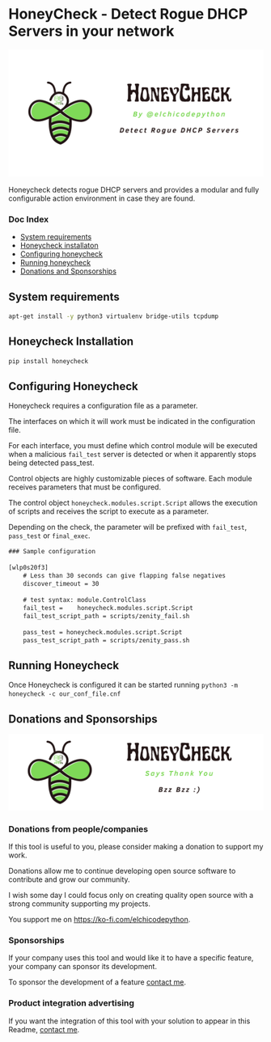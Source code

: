 # HoneyCheck - Detect Rogue DHCP Servers in your network

![Honeycheck logo](assets/honeycheck_horizontal.png)

Honeycheck detects rogue DHCP servers and provides a modular and fully
configurable action environment in case they are found.

### Doc Index

- [System requirements](#system-requirements)
- [Honeycheck installaton](#honeycheck-installation)
- [Configuring honeycheck](#configuring-honeycheck)
- [Running honeycheck](#running-honeycheck)
- [Donations and Sponsorships](#donations-and-sponsorships)


## System requirements

```bash
apt-get install -y python3 virtualenv bridge-utils tcpdump
```

## Honeycheck Installation

```bash
pip install honeycheck
```

## Configuring Honeycheck

Honeycheck requires a configuration file as a parameter.

The interfaces on which it will work must be indicated in the configuration
file.

For each interface, you must define which control module will be executed when
a malicious `fail_test` server is detected or when it apparently stops being
detected pass_test.

Control objects are highly customizable pieces of software. Each module
receives parameters that must be configured.

The control object `honeycheck.modules.script.Script` allows the execution of
scripts and receives the script to execute as a parameter.

Depending on the check, the parameter will be prefixed with `fail_test`,
`pass_test` or `final_exec`.

```
### Sample configuration

[wlp0s20f3]
	# Less than 30 seconds can give flapping false negatives
	discover_timeout = 30

    # test syntax: module.ControlClass
	fail_test =    honeycheck.modules.script.Script
	fail_test_script_path = scripts/zenity_fail.sh

	pass_test = honeycheck.modules.script.Script
	pass_test_script_path = scripts/zenity_pass.sh

```

## Running Honeycheck

Once Honeycheck is configured it can be started running `python3 -m honeycheck
-c our_conf_file.cnf`

## Donations and Sponsorships

![Donations](assets/donations.png)

### Donations from people/companies

If this tool is useful to you, please consider making a donation to support my
work.

Donations allow me to continue developing open source software to contribute
and grow our community.

I wish some day I could focus only on creating quality open source with a
strong community
supporting my projects.

You support me on https://ko-fi.com/elchicodepython.

### Sponsorships

If your company uses this tool and would like it to have a specific feature,
your company can sponsor its development.

To sponsor the development of a feature [contact
me](https://es.linkedin.com/in/sam-sec).

### Product integration advertising

If you want the integration of this tool with your solution to appear in this
Readme, [contact me](https://es.linkedin.com/in/sam-sec).
